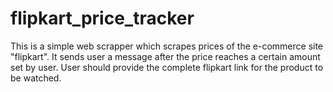 # flipkart_price_tracker
This is a simple web scrapper which scrapes prices of the e-commerce site "flipkart". It sends user a message after the price reaches a certain amount set by user. User should provide the complete flipkart link for the product to be watched. 
